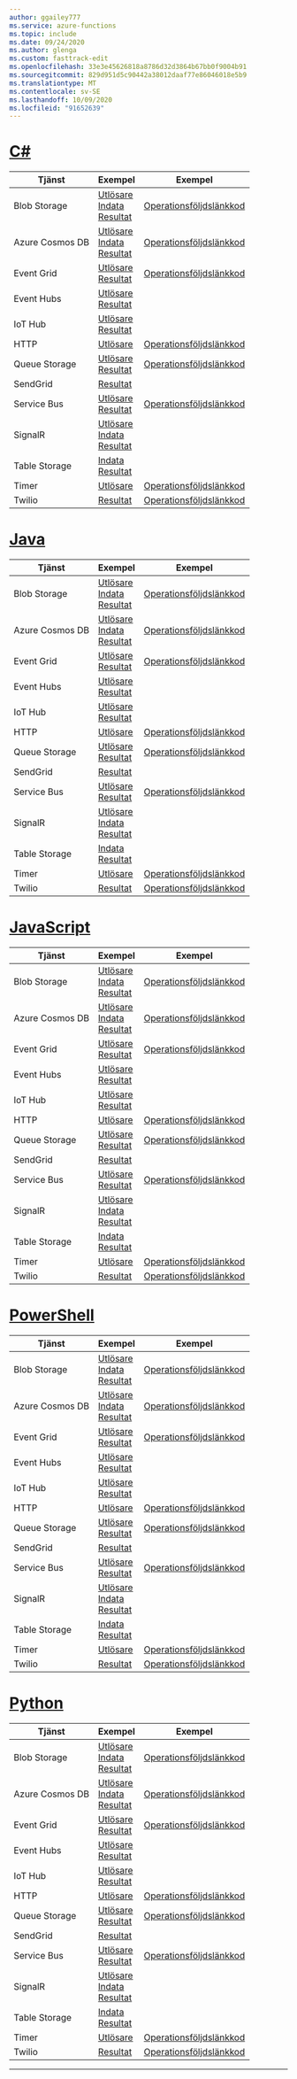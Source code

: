 ```yaml
---
author: ggailey777
ms.service: azure-functions
ms.topic: include
ms.date: 09/24/2020
ms.author: glenga
ms.custom: fasttrack-edit
ms.openlocfilehash: 33e3e45626818a8786d32d3864b67bb0f9004b91
ms.sourcegitcommit: 829d951d5c90442a38012daaf77e86046018e5b9
ms.translationtype: MT
ms.contentlocale: sv-SE
ms.lasthandoff: 10/09/2020
ms.locfileid: "91652639"
---
```

# <a name="c"></a>[C#](#tab/csharp)

| Tjänst | Exempel | Exempel |
| ---- | ----- | ------ | 
| Blob Storage | [Utlösare](../articles/azure-functions/functions-bindings-storage-blob-trigger.md?tabs=csharp#example)<br/>[Indata](../articles/azure-functions/functions-bindings-storage-blob-input.md?tabs=csharp#example)<br/>[Resultat](../articles/azure-functions/functions-bindings-storage-blob-output.md?tabs=csharp#example) | [Operationsföljdslänkkod](https://www.serverlesslibrary.net/?technology=Blob%20Storage&language=C%23) |
| Azure Cosmos DB |[Utlösare](../articles/azure-functions/functions-bindings-cosmosdb-v2-trigger.md?tabs=csharp#example)<br/>[Indata](../articles/azure-functions/functions-bindings-cosmosdb-v2-input.md?tabs=csharp#example)<br/>[Resultat](../articles/azure-functions/functions-bindings-cosmosdb-v2-output.md?tabs=csharp#example) | [Operationsföljdslänkkod](https://www.serverlesslibrary.net/?technology=Cosmos%2CCosmos%20DB&language=C%23) |
| Event Grid |[Utlösare](../articles/azure-functions/functions-bindings-event-grid-trigger.md?tabs=csharp#example)<br/>[Resultat](../articles/azure-functions/functions-bindings-event-grid-output.md?tabs=csharp#example) | [Operationsföljdslänkkod](https://www.serverlesslibrary.net/?technology=Event%20Grid&language=C%23) |
| Event Hubs |[Utlösare](../articles/azure-functions/functions-bindings-event-hubs-trigger.md?tabs=csharp#example)<br/>[Resultat](../articles/azure-functions/functions-bindings-event-hubs-output.md?tabs=csharp#example) | |
| IoT Hub |[Utlösare](../articles/azure-functions/functions-bindings-event-iot-trigger.md?tabs=csharp#example)<br/>[Resultat](../articles/azure-functions/functions-bindings-event-iot-output.md?tabs=csharp#example) | |
| HTTP |[Utlösare](../articles/azure-functions/functions-bindings-http-webhook-trigger.md?tabs=csharp#example) | [Operationsföljdslänkkod](https://www.serverlesslibrary.net/?language=C%23&filtertext=http) |
| Queue Storage | [Utlösare](../articles/azure-functions/functions-bindings-storage-queue-trigger.md?tabs=csharp#example)<br/>[Resultat](../articles/azure-functions/functions-bindings-storage-queue-output.md?tabs=csharp#example) | [Operationsföljdslänkkod](https://www.serverlesslibrary.net/?technology=Storage%20Queue&language=C%23) |
| SendGrid | [Resultat](../articles/azure-functions/functions-bindings-sendgrid.md?tabs=csharp#example) | |
| Service Bus |[Utlösare](../articles/azure-functions/functions-bindings-service-bus-trigger.md?tabs=csharp#example)<br/>[Resultat](../articles/azure-functions/functions-bindings-service-bus-output.md?tabs=csharp#example) | [Operationsföljdslänkkod](https://www.serverlesslibrary.net/?technology=Service%20Bus%20Queue&language=C%23) |
| SignalR| [Utlösare](../articles/azure-functions/functions-bindings-signalr-service-trigger.md?tabs=csharp#example)<br/>[Indata](../articles/azure-functions/functions-bindings-signalr-service-input.md?tabs=csharp#example)<br/>[Resultat](../articles/azure-functions/functions-bindings-signalr-service-output.md?tabs=csharp) | |
| Table Storage| [Indata](../articles/azure-functions/functions-bindings-storage-table.md?tabs=csharp#input)<br/>[Resultat](../articles/azure-functions/functions-bindings-storage-table.md?tabs=csharp#output) | |
| Timer | [Utlösare](../articles/azure-functions/functions-bindings-timer.md?tabs=csharp#example) | [Operationsföljdslänkkod](https://www.serverlesslibrary.net/?language=C%23&filtertext=timer) |
| Twilio | [Resultat](../articles/azure-functions/functions-bindings-twilio.md?tabs=csharp#example---functions-2x-and-higher) | [Operationsföljdslänkkod](https://www.serverlesslibrary.net/?language=C%23&filtertext=twilio) |

# <a name="java"></a>[Java](#tab/java)

| Tjänst | Exempel | Exempel |
| ---- | ----- | ------ | 
| Blob Storage | [Utlösare](../articles/azure-functions/functions-bindings-storage-blob-trigger.md?tabs=java#example)<br/>[Indata](../articles/azure-functions/functions-bindings-storage-blob-input.md?tabs=java#example)<br/>[Resultat](../articles/azure-functions/functions-bindings-storage-blob-output.md?tabs=java#example) | [Operationsföljdslänkkod](https://www.serverlesslibrary.net/?technology=Blob%20Storage&language=Java) |
| Azure Cosmos DB |[Utlösare](../articles/azure-functions/functions-bindings-cosmosdb-v2-trigger.md?tabs=java#example)<br/>[Indata](../articles/azure-functions/functions-bindings-cosmosdb-v2-input.md?tabs=java#example)<br/>[Resultat](../articles/azure-functions/functions-bindings-cosmosdb-v2-output.md?tabs=java#example) | [Operationsföljdslänkkod](https://www.serverlesslibrary.net/?technology=Cosmos%2CCosmos%20DB&language=Java) |
| Event Grid |[Utlösare](../articles/azure-functions/functions-bindings-event-grid-trigger.md?tabs=java#example)<br/>[Resultat](../articles/azure-functions/functions-bindings-event-grid-output.md?tabs=java#example) | [Operationsföljdslänkkod](https://www.serverlesslibrary.net/?technology=Event%20Grid&language=Java) |
| Event Hubs |[Utlösare](../articles/azure-functions/functions-bindings-event-hubs-trigger.md?tabs=java#example)<br/>[Resultat](../articles/azure-functions/functions-bindings-event-hubs-output.md?tabs=java#example) | |
| IoT Hub |[Utlösare](../articles/azure-functions/functions-bindings-event-iot-trigger.md?tabs=java#example)<br/>[Resultat](../articles/azure-functions/functions-bindings-event-iot-output.md?tabs=java#example) | |
| HTTP |[Utlösare](../articles/azure-functions/functions-bindings-http-webhook-trigger.md?tabs=java#example) | [Operationsföljdslänkkod](https://www.serverlesslibrary.net/?language=Java&filtertext=http) |
| Queue Storage | [Utlösare](../articles/azure-functions/functions-bindings-storage-queue-trigger.md?tabs=java#example)<br/>[Resultat](../articles/azure-functions/functions-bindings-storage-queue-output.md?tabs=java#example) | [Operationsföljdslänkkod](https://www.serverlesslibrary.net/?technology=Storage%20Queue&language=Java) |
| SendGrid | [Resultat](../articles/azure-functions/functions-bindings-sendgrid.md?tabs=java#example) | |
| Service Bus |[Utlösare](../articles/azure-functions/functions-bindings-service-bus-trigger.md?tabs=java#example)<br/>[Resultat](../articles/azure-functions/functions-bindings-service-bus-output.md?tabs=java#example) | [Operationsföljdslänkkod](https://www.serverlesslibrary.net/?technology=Service%20Bus%20Queue&language=Java) |
| SignalR| [Utlösare](../articles/azure-functions/functions-bindings-signalr-service-trigger.md?tabs=java#example)<br/>[Indata](../articles/azure-functions/functions-bindings-signalr-service-input.md?tabs=java#example)<br/>[Resultat](../articles/azure-functions/functions-bindings-signalr-service-output.md?tabs=java) | |
| Table Storage| [Indata](../articles/azure-functions/functions-bindings-storage-table.md?tabs=java#input)<br/>[Resultat](../articles/azure-functions/functions-bindings-storage-table.md?tabs=java#output) | |
| Timer | [Utlösare](../articles/azure-functions/functions-bindings-timer.md?tabs=java#example) | [Operationsföljdslänkkod](https://www.serverlesslibrary.net/?language=Java&filtertext=timer) |
| Twilio | [Resultat](../articles/azure-functions/functions-bindings-twilio.md?tabs=java#example---functions-2x-and-higher) | [Operationsföljdslänkkod](https://www.serverlesslibrary.net/?language=Java&filtertext=twilio) |

# <a name="javascript"></a>[JavaScript](#tab/javascript)

| Tjänst | Exempel | Exempel |
| ---- | ----- | ------ | 
| Blob Storage | [Utlösare](../articles/azure-functions/functions-bindings-storage-blob-trigger.md?tabs=javascript#example)<br/>[Indata](../articles/azure-functions/functions-bindings-storage-blob-input.md?tabs=javascript#example)<br/>[Resultat](../articles/azure-functions/functions-bindings-storage-blob-output.md?tabs=javascript#example) | [Operationsföljdslänkkod](https://www.serverlesslibrary.net/?technology=Blob%20Storage&language=JavaScript) |
| Azure Cosmos DB |[Utlösare](../articles/azure-functions/functions-bindings-cosmosdb-v2-trigger.md?tabs=javascript#example)<br/>[Indata](../articles/azure-functions/functions-bindings-cosmosdb-v2-input.md?tabs=javascript#example)<br/>[Resultat](../articles/azure-functions/functions-bindings-cosmosdb-v2-output.md?tabs=javascript#example) | [Operationsföljdslänkkod](https://www.serverlesslibrary.net/?technology=Cosmos%2CCosmos%20DB&language=JavaScript) |
| Event Grid |[Utlösare](../articles/azure-functions/functions-bindings-event-grid-trigger.md?tabs=javascript#example)<br/>[Resultat](../articles/azure-functions/functions-bindings-event-grid-output.md?tabs=javascript#example) | [Operationsföljdslänkkod](https://www.serverlesslibrary.net/?technology=Event%20Grid&language=JavaScript) |
| Event Hubs |[Utlösare](../articles/azure-functions/functions-bindings-event-hubs-trigger.md?tabs=javascript#example)<br/>[Resultat](../articles/azure-functions/functions-bindings-event-hubs-output.md?tabs=javascript#example) | |
| IoT Hub |[Utlösare](../articles/azure-functions/functions-bindings-event-iot-trigger.md?tabs=javascript#example)<br/>[Resultat](../articles/azure-functions/functions-bindings-event-iot-output.md?tabs=javascript#example) | |
| HTTP |[Utlösare](../articles/azure-functions/functions-bindings-http-webhook-trigger.md?tabs=javascript#example) | [Operationsföljdslänkkod](https://www.serverlesslibrary.net/?language=JavaScript&filtertext=http) |
| Queue Storage | [Utlösare](../articles/azure-functions/functions-bindings-storage-queue-trigger.md?tabs=javascript#example)<br/>[Resultat](../articles/azure-functions/functions-bindings-storage-queue-output.md?tabs=javascript#example) | [Operationsföljdslänkkod](https://www.serverlesslibrary.net/?technology=Storage%20Queue&language=JavaScript) |
| SendGrid | [Resultat](../articles/azure-functions/functions-bindings-sendgrid.md?tabs=javascript#example) | |
| Service Bus |[Utlösare](../articles/azure-functions/functions-bindings-service-bus-trigger.md?tabs=javascript#example)<br/>[Resultat](../articles/azure-functions/functions-bindings-service-bus-output.md?tabs=javascript#example) | [Operationsföljdslänkkod](https://www.serverlesslibrary.net/?technology=Service%20Bus%20Queue&language=JavaScript) |
| SignalR| [Utlösare](../articles/azure-functions/functions-bindings-signalr-service-trigger.md?tabs=javascript#example)<br/>[Indata](../articles/azure-functions/functions-bindings-signalr-service-input.md?tabs=javascript#example)<br/>[Resultat](../articles/azure-functions/functions-bindings-signalr-service-output.md?tabs=javascript) | |
| Table Storage| [Indata](../articles/azure-functions/functions-bindings-storage-table.md?tabs=javascript#input)<br/>[Resultat](../articles/azure-functions/functions-bindings-storage-table.md?tabs=javascript#output) | |
| Timer | [Utlösare](../articles/azure-functions/functions-bindings-timer.md?tabs=javascript#example) | [Operationsföljdslänkkod](https://www.serverlesslibrary.net/?language=JavaScript&filtertext=timer) |
| Twilio | [Resultat](../articles/azure-functions/functions-bindings-twilio.md?tabs=javascript#example---functions-2x-and-higher) | [Operationsföljdslänkkod](https://www.serverlesslibrary.net/?language=JavaScript&filtertext=twilio) |

# <a name="powershell"></a>[PowerShell](#tab/powershell)

| Tjänst | Exempel | Exempel |
| ---- | ----- | ------ | 
| Blob Storage | [Utlösare](../articles/azure-functions/functions-bindings-storage-blob-trigger.md?tabs=powershell#example)<br/>[Indata](../articles/azure-functions/functions-bindings-storage-blob-input.md?tabs=powershell#example)<br/>[Resultat](../articles/azure-functions/functions-bindings-storage-blob-output.md?tabs=powershell#example) | [Operationsföljdslänkkod](https://www.serverlesslibrary.net/?technology=Blob%20Storage&language=PowerShell) |
| Azure Cosmos DB |[Utlösare](../articles/azure-functions/functions-bindings-cosmosdb-v2-trigger.md?tabs=powershell#example)<br/>[Indata](../articles/azure-functions/functions-bindings-cosmosdb-v2-input.md?tabs=powershell#example)<br/>[Resultat](../articles/azure-functions/functions-bindings-cosmosdb-v2-output.md?tabs=powershell#example) | [Operationsföljdslänkkod](https://www.serverlesslibrary.net/?technology=Cosmos%2CCosmos%20DB&language=PowerShell) |
| Event Grid |[Utlösare](../articles/azure-functions/functions-bindings-event-grid-trigger.md?tabs=powershell#example)<br/>[Resultat](../articles/azure-functions/functions-bindings-event-grid-output.md?tabs=powershell#example) | [Operationsföljdslänkkod](https://www.serverlesslibrary.net/?technology=Event%20Grid&language=PowerShell) |
| Event Hubs |[Utlösare](../articles/azure-functions/functions-bindings-event-hubs-trigger.md?tabs=powershell#example)<br/>[Resultat](../articles/azure-functions/functions-bindings-event-hubs-output.md?tabs=powershell#example) | |
| IoT Hub |[Utlösare](../articles/azure-functions/functions-bindings-event-iot-trigger.md?tabs=powershell#example)<br/>[Resultat](../articles/azure-functions/functions-bindings-event-iot-output.md?tabs=powershell#example) | |
| HTTP |[Utlösare](../articles/azure-functions/functions-bindings-http-webhook-trigger.md?tabs=powershell#example) | [Operationsföljdslänkkod](https://www.serverlesslibrary.net/?language=PowerShell&filtertext=http) |
| Queue Storage | [Utlösare](../articles/azure-functions/functions-bindings-storage-queue-trigger.md?tabs=powershell#example)<br/>[Resultat](../articles/azure-functions/functions-bindings-storage-queue-output.md?tabs=powershell#example) | [Operationsföljdslänkkod](https://www.serverlesslibrary.net/?technology=Storage%20Queue&language=PowerShell) |
| SendGrid | [Resultat](../articles/azure-functions/functions-bindings-sendgrid.md?tabs=powershell#example) | |
| Service Bus |[Utlösare](../articles/azure-functions/functions-bindings-service-bus-trigger.md?tabs=powershell#example)<br/>[Resultat](../articles/azure-functions/functions-bindings-service-bus-output.md?tabs=powershell#example) | [Operationsföljdslänkkod](https://www.serverlesslibrary.net/?technology=Service%20Bus%20Queue&language=PowerShell) |
| SignalR| [Utlösare](../articles/azure-functions/functions-bindings-signalr-service-trigger.md?tabs=powershell#example)<br/>[Indata](../articles/azure-functions/functions-bindings-signalr-service-input.md?tabs=powershell#example)<br/>[Resultat](../articles/azure-functions/functions-bindings-signalr-service-output.md?tabs=powershell) | |
| Table Storage| [Indata](../articles/azure-functions/functions-bindings-storage-table.md?tabs=powershell#input)<br/>[Resultat](../articles/azure-functions/functions-bindings-storage-table.md?tabs=powershell#output) | |
| Timer | [Utlösare](../articles/azure-functions/functions-bindings-timer.md?tabs=powershell#example) | [Operationsföljdslänkkod](https://www.serverlesslibrary.net/?language=PowerShell&filtertext=timer) |
| Twilio | [Resultat](../articles/azure-functions/functions-bindings-twilio.md?tabs=powershell#example---functions-2x-and-higher) | [Operationsföljdslänkkod](https://www.serverlesslibrary.net/?language=PowerShell&filtertext=twilio) |

# <a name="python"></a>[Python](#tab/python)

| Tjänst | Exempel | Exempel |
| ---- | ----- | ------ | 
| Blob Storage | [Utlösare](../articles/azure-functions/functions-bindings-storage-blob-trigger.md?tabs=python#example)<br/>[Indata](../articles/azure-functions/functions-bindings-storage-blob-input.md?tabs=python#example)<br/>[Resultat](../articles/azure-functions/functions-bindings-storage-blob-output.md?tabs=python#example) | [Operationsföljdslänkkod](https://www.serverlesslibrary.net/?technology=Blob%20Storage&language=Python) |
| Azure Cosmos DB |[Utlösare](../articles/azure-functions/functions-bindings-cosmosdb-v2-trigger.md?tabs=python#example)<br/>[Indata](../articles/azure-functions/functions-bindings-cosmosdb-v2-input.md?tabs=python#example)<br/>[Resultat](../articles/azure-functions/functions-bindings-cosmosdb-v2-output.md?tabs=python#example) | [Operationsföljdslänkkod](https://www.serverlesslibrary.net/?technology=Cosmos%2CCosmos%20DB&language=Python) |
| Event Grid |[Utlösare](../articles/azure-functions/functions-bindings-event-grid-trigger.md?tabs=python#example)<br/>[Resultat](../articles/azure-functions/functions-bindings-event-grid-output.md?tabs=python#example) | [Operationsföljdslänkkod](https://www.serverlesslibrary.net/?technology=Event%20Grid&language=Python) |
| Event Hubs |[Utlösare](../articles/azure-functions/functions-bindings-event-hubs-trigger.md?tabs=python#example)<br/>[Resultat](../articles/azure-functions/functions-bindings-event-hubs-output.md?tabs=python#example) | |
| IoT Hub |[Utlösare](../articles/azure-functions/functions-bindings-event-iot-trigger.md?tabs=python#example)<br/>[Resultat](../articles/azure-functions/functions-bindings-event-iot-output.md?tabs=python#example) | |
| HTTP |[Utlösare](../articles/azure-functions/functions-bindings-http-webhook-trigger.md?tabs=python#example) | [Operationsföljdslänkkod](https://www.serverlesslibrary.net/?language=Python&filtertext=http) |
| Queue Storage | [Utlösare](../articles/azure-functions/functions-bindings-storage-queue-trigger.md?tabs=python#example)<br/>[Resultat](../articles/azure-functions/functions-bindings-storage-queue-output.md?tabs=python#example) | [Operationsföljdslänkkod](https://www.serverlesslibrary.net/?technology=Storage%20Queue&language=Python) |
| SendGrid | [Resultat](../articles/azure-functions/functions-bindings-sendgrid.md?tabs=python#example) | |
| Service Bus |[Utlösare](../articles/azure-functions/functions-bindings-service-bus-trigger.md?tabs=python#example)<br/>[Resultat](../articles/azure-functions/functions-bindings-service-bus-output.md?tabs=python#example) | [Operationsföljdslänkkod](https://www.serverlesslibrary.net/?technology=Service%20Bus%20Queue&language=Python) |
| SignalR| [Utlösare](../articles/azure-functions/functions-bindings-signalr-service-trigger.md?tabs=python#example)<br/>[Indata](../articles/azure-functions/functions-bindings-signalr-service-input.md?tabs=python#example)<br/>[Resultat](../articles/azure-functions/functions-bindings-signalr-service-output.md?tabs=python) | |
| Table Storage| [Indata](../articles/azure-functions/functions-bindings-storage-table.md?tabs=python#input)<br/>[Resultat](../articles/azure-functions/functions-bindings-storage-table.md?tabs=python#output) | |
| Timer | [Utlösare](../articles/azure-functions/functions-bindings-timer.md?tabs=python#example) | [Operationsföljdslänkkod](https://www.serverlesslibrary.net/?language=Python&filtertext=timer) |
| Twilio | [Resultat](../articles/azure-functions/functions-bindings-twilio.md?tabs=python#example---functions-2x-and-higher) | [Operationsföljdslänkkod](https://www.serverlesslibrary.net/?language=Python&filtertext=twilio) |

---

